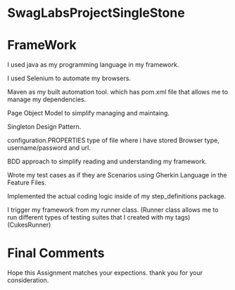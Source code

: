 # SwagLabsProjectSingleStone

# FrameWork

I used java as my programming language in my framework.

I used Selenium to automate my browsers.

Maven as my built automation tool. which has pom.xml file that allows me to manage my dependencies.

Page Object Model to simplify managing and maintaing.

Singleton Design Pattern.

configuration.PROPERTIES type of file where i have stored Browser type, username/password and url.

BDD approach to simplify reading and understanding my framework.

Wrote my test cases as if they are Scenarios using Gherkin Language in the Feature Files.

Implemented the actual coding logic inside of my step_definitions package.

I trigger my framework from my runner class.
(Runner class allows me to run different types of testing suites that I created with my tags) (CukesRunner)

# Final Comments

Hope this Assignment matches your expections. 
thank you for your consideration.








